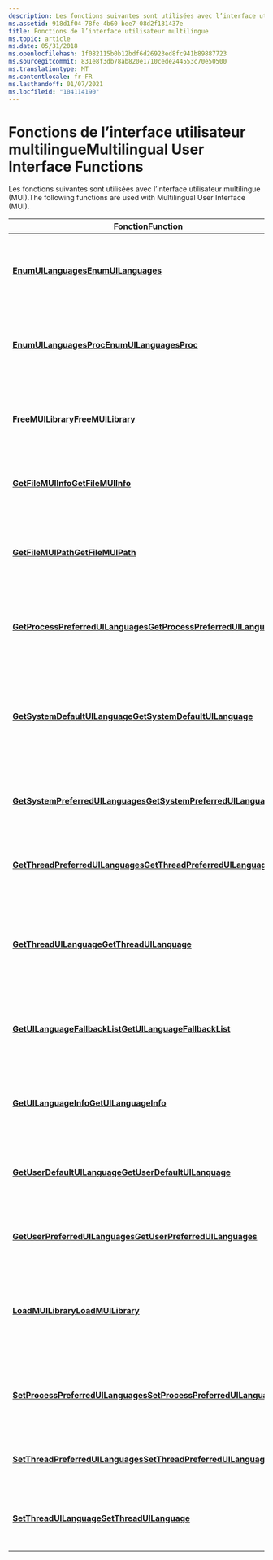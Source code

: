 ```yaml
---
description: Les fonctions suivantes sont utilisées avec l’interface utilisateur multilingue (MUI).
ms.assetid: 918d1f04-78fe-4b60-bee7-08d2f131437e
title: Fonctions de l’interface utilisateur multilingue
ms.topic: article
ms.date: 05/31/2018
ms.openlocfilehash: 1f082115b0b12bdf6d26923ed8fc941b89887723
ms.sourcegitcommit: 831e8f3db78ab820e1710cede244553c70e50500
ms.translationtype: MT
ms.contentlocale: fr-FR
ms.lasthandoff: 01/07/2021
ms.locfileid: "104114190"
---
```

# <a name="multilingual-user-interface-functions"></a><span data-ttu-id="e34e9-103">Fonctions de l’interface utilisateur multilingue</span><span class="sxs-lookup"><span data-stu-id="e34e9-103">Multilingual User Interface Functions</span></span>

<span data-ttu-id="e34e9-104">Les fonctions suivantes sont utilisées avec l’interface utilisateur multilingue (MUI).</span><span class="sxs-lookup"><span data-stu-id="e34e9-104">The following functions are used with Multilingual User Interface (MUI).</span></span>



| <span data-ttu-id="e34e9-105">Fonction</span><span class="sxs-lookup"><span data-stu-id="e34e9-105">Function</span></span>                                                                 | <span data-ttu-id="e34e9-106">Description</span><span class="sxs-lookup"><span data-stu-id="e34e9-106">Description</span></span>                                                                                                             |
|--------------------------------------------------------------------------|-------------------------------------------------------------------------------------------------------------------------|
| [<span data-ttu-id="e34e9-107">**EnumUILanguages**</span><span class="sxs-lookup"><span data-stu-id="e34e9-107">**EnumUILanguages**</span></span>](/windows/desktop/api/Winnls/nf-winnls-enumuilanguagesa)                               | <span data-ttu-id="e34e9-108">Énumère les langues d’interface utilisateur disponibles sur le système d’exploitation.</span><span class="sxs-lookup"><span data-stu-id="e34e9-108">Enumerates the user interface languages that are available on the operating system.</span></span>                                     |
| [<span data-ttu-id="e34e9-109">**EnumUILanguagesProc**</span><span class="sxs-lookup"><span data-stu-id="e34e9-109">**EnumUILanguagesProc**</span></span>](/windows/win32/api/winnls/nc-winnls-uilanguage_enumproca)                       | <span data-ttu-id="e34e9-110">Fonction définie par l’application utilisée avec la fonction [**EnumUILanguages**](/windows/desktop/api/Winnls/nf-winnls-enumuilanguagesa) .</span><span class="sxs-lookup"><span data-stu-id="e34e9-110">An application-defined function used with the [**EnumUILanguages**](/windows/desktop/api/Winnls/nf-winnls-enumuilanguagesa) function.</span></span>                      |
| [<span data-ttu-id="e34e9-111">**FreeMUILibrary**</span><span class="sxs-lookup"><span data-stu-id="e34e9-111">**FreeMUILibrary**</span></span>](/windows/desktop/api/Muiload/nf-muiload-freemuilibrary)                                 | <span data-ttu-id="e34e9-112">Décrémente le décompte de références d’un module de ressource chargé par [ **LoadMUILibrary**](/windows/desktop/api/Muiload/nf-muiload-loadmuilibrarya)</span><span class="sxs-lookup"><span data-stu-id="e34e9-112">Decrements the reference count of a resource module loaded by [**LoadMUILibrary**](/windows/desktop/api/Muiload/nf-muiload-loadmuilibrarya)</span></span>                  |
| [<span data-ttu-id="e34e9-113">**GetFileMUIInfo**</span><span class="sxs-lookup"><span data-stu-id="e34e9-113">**GetFileMUIInfo**</span></span>](/windows/desktop/api/Winnls/nf-winnls-getfilemuiinfo)                                 | <span data-ttu-id="e34e9-114">Récupère des informations relatives aux ressources sur un fichier.</span><span class="sxs-lookup"><span data-stu-id="e34e9-114">Retrieves resource-related information about a file.</span></span>                                                                    |
| [<span data-ttu-id="e34e9-115">**GetFileMUIPath**</span><span class="sxs-lookup"><span data-stu-id="e34e9-115">**GetFileMUIPath**</span></span>](/windows/desktop/api/Winnls/nf-winnls-getfilemuipath)                                 | <span data-ttu-id="e34e9-116">Récupère le chemin d’accès à un fichier de ressources spécifique à un langage associé au fichier LN fourni.</span><span class="sxs-lookup"><span data-stu-id="e34e9-116">Retrieves the path to a language-specific resource file associated with the supplied LN file.</span></span>                           |
| [<span data-ttu-id="e34e9-117">**GetProcessPreferredUILanguages**</span><span class="sxs-lookup"><span data-stu-id="e34e9-117">**GetProcessPreferredUILanguages**</span></span>](/windows/desktop/api/Winnls/nf-winnls-getprocesspreferreduilanguages) | <span data-ttu-id="e34e9-118">Récupère les langues d’interface utilisateur préférées du processus.</span><span class="sxs-lookup"><span data-stu-id="e34e9-118">Retrieves the process preferred UI languages.</span></span>                                                                           |
| [<span data-ttu-id="e34e9-119">**GetSystemDefaultUILanguage**</span><span class="sxs-lookup"><span data-stu-id="e34e9-119">**GetSystemDefaultUILanguage**</span></span>](/windows/desktop/api/Winnls/nf-winnls-getsystemdefaultuilanguage)         | <span data-ttu-id="e34e9-120">Récupère l’identificateur de langue pour la langue d’interface utilisateur par défaut du système, appelée « langue d’installation » sur Windows Vista.</span><span class="sxs-lookup"><span data-stu-id="e34e9-120">Retrieves the language identifier for the system default UI language, known as the "install language" on Windows Vista.</span></span> |
| [<span data-ttu-id="e34e9-121">**GetSystemPreferredUILanguages**</span><span class="sxs-lookup"><span data-stu-id="e34e9-121">**GetSystemPreferredUILanguages**</span></span>](/windows/desktop/api/Winnls/nf-winnls-getsystempreferreduilanguages)   | <span data-ttu-id="e34e9-122">Récupère les langues d’interface utilisateur par défaut du système.</span><span class="sxs-lookup"><span data-stu-id="e34e9-122">Retrieves the system preferred UI languages.</span></span>                                                                            |
| [<span data-ttu-id="e34e9-123">**GetThreadPreferredUILanguages**</span><span class="sxs-lookup"><span data-stu-id="e34e9-123">**GetThreadPreferredUILanguages**</span></span>](/windows/desktop/api/Winnls/nf-winnls-getthreadpreferreduilanguages)   | <span data-ttu-id="e34e9-124">Récupère les langues d’interface utilisateur préférées du thread pour le thread actuel.</span><span class="sxs-lookup"><span data-stu-id="e34e9-124">Retrieves the thread preferred UI languages for the current thread.</span></span>                                                     |
| [<span data-ttu-id="e34e9-125">**GetThreadUILanguage**</span><span class="sxs-lookup"><span data-stu-id="e34e9-125">**GetThreadUILanguage**</span></span>](/windows/desktop/api/Winnls/nf-winnls-getthreaduilanguage)                       | <span data-ttu-id="e34e9-126">Retourne l’identificateur de langue de la première langue de l’interface utilisateur pour le thread actuel.</span><span class="sxs-lookup"><span data-stu-id="e34e9-126">Returns the language identifier of the first user interface language for the current thread.</span></span>                            |
| [<span data-ttu-id="e34e9-127">**GetUILanguageFallbackList**</span><span class="sxs-lookup"><span data-stu-id="e34e9-127">**GetUILanguageFallbackList**</span></span>](/windows/desktop/api/Muiload/nf-muiload-getuilanguagefallbacklist)           | <span data-ttu-id="e34e9-128">Obtient une liste de secours des langues de l’interface utilisateur, représentées sous la forme de noms de langage.</span><span class="sxs-lookup"><span data-stu-id="e34e9-128">Gets a fallback list of user interface languages represented as language names.</span></span>                                         |
| [<span data-ttu-id="e34e9-129">**GetUILanguageInfo**</span><span class="sxs-lookup"><span data-stu-id="e34e9-129">**GetUILanguageInfo**</span></span>](/windows/desktop/api/Winnls/nf-winnls-getuilanguageinfo)                           | <span data-ttu-id="e34e9-130">Récupère une variété d’informations sur une langue de l’interface utilisateur.</span><span class="sxs-lookup"><span data-stu-id="e34e9-130">Retrieves a variety of information about a user interface language.</span></span>                                                     |
| [<span data-ttu-id="e34e9-131">**GetUserDefaultUILanguage**</span><span class="sxs-lookup"><span data-stu-id="e34e9-131">**GetUserDefaultUILanguage**</span></span>](/windows/desktop/api/Winnls/nf-winnls-getuserdefaultuilanguage)             | <span data-ttu-id="e34e9-132">Retourne l’identificateur de langue pour la langue de l’interface utilisateur de l’utilisateur actuel.</span><span class="sxs-lookup"><span data-stu-id="e34e9-132">Returns the language identifier for the user UI language for the current user.</span></span>                                          |
| [<span data-ttu-id="e34e9-133">**GetUserPreferredUILanguages**</span><span class="sxs-lookup"><span data-stu-id="e34e9-133">**GetUserPreferredUILanguages**</span></span>](/windows/desktop/api/Winnls/nf-winnls-getuserpreferreduilanguages)       | <span data-ttu-id="e34e9-134">Récupère les langues d’interface utilisateur préférées de l’utilisateur.</span><span class="sxs-lookup"><span data-stu-id="e34e9-134">Retrieves the user preferred UI languages.</span></span>                                                                              |
| [<span data-ttu-id="e34e9-135">**LoadMUILibrary**</span><span class="sxs-lookup"><span data-stu-id="e34e9-135">**LoadMUILibrary**</span></span>](/windows/desktop/api/Muiload/nf-muiload-loadmuilibrarya)                                 | <span data-ttu-id="e34e9-136">Retourne un handle vers les ressources spécifiques au langage associées à un fichier spécifique à la langue (LN).</span><span class="sxs-lookup"><span data-stu-id="e34e9-136">Returns a handle to the language-specific resources associated with a particular language-neutral (LN) file.</span></span>            |
| [<span data-ttu-id="e34e9-137">**SetProcessPreferredUILanguages**</span><span class="sxs-lookup"><span data-stu-id="e34e9-137">**SetProcessPreferredUILanguages**</span></span>](/windows/desktop/api/Winnls/nf-winnls-setprocesspreferreduilanguages) | <span data-ttu-id="e34e9-138">Définit les langues d’interface utilisateur préférées pour le processus d’application.</span><span class="sxs-lookup"><span data-stu-id="e34e9-138">Sets the process preferred UI languages for the application process.</span></span>                                                    |
| [<span data-ttu-id="e34e9-139">**SetThreadPreferredUILanguages**</span><span class="sxs-lookup"><span data-stu-id="e34e9-139">**SetThreadPreferredUILanguages**</span></span>](/windows/desktop/api/Winnls/nf-winnls-setthreadpreferreduilanguages)   | <span data-ttu-id="e34e9-140">Définit les langues d’interface utilisateur préférées du thread.</span><span class="sxs-lookup"><span data-stu-id="e34e9-140">Sets the thread preferred UI languages.</span></span>                                                                                 |
| [<span data-ttu-id="e34e9-141">**SetThreadUILanguage**</span><span class="sxs-lookup"><span data-stu-id="e34e9-141">**SetThreadUILanguage**</span></span>](/windows/desktop/api/Winnls/nf-winnls-setthreaduilanguage)                       | <span data-ttu-id="e34e9-142">Définit la langue de l’interface utilisateur par défaut pour le thread actuel.</span><span class="sxs-lookup"><span data-stu-id="e34e9-142">Sets the preferred user interface language for the current thread.</span></span>                                                      |



 

 

 
